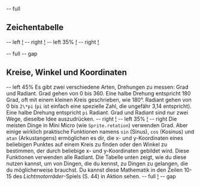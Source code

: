-- full
## Zeichentabelle
-- left
[!](p50-charTableLeft.png)
-- right
[!](p50-charTableRight.png)
-- left 35%
[!](p50-charTableKey.png)
-- right
[!](p50-listing1.png)

-- full
-- gap
## Kreise, Winkel und Koordinaten
-- left 45%
Es gibt zwei verschiedene Arten, Drehungen zu messen: Grad und Radiant. Grad gehen von 0 bis 360. Eine halbe Drehung entspricht 180 Grad, oft mit einem kleinen Kreis geschrieben, wie 180°.
Radiant gehen von 0 bis `2\*pi` (`pi` ist einfach eine spezielle Zahl, die ungefähr 3,14 entspricht). Eine halbe Drehung entspricht `pi` Radiant. Grad und Radiant sind nur zwei Wege, dieselbe Idee auszudrücken.
-- right
[!](p50-angleChart.png)
-- left 35%
[!](p50-trig.png)
-- right
Die meisten Dinge in Mini Micro (wie `Sprite.rotation`) verwenden Grad. Aber einige wirklich praktische Funktionen namens `sin` (Sinus), `cos` (Kosinus) und `atan` (Arkustangens) ermöglichen es dir, die x- und y-Koordinaten eines beliebigen Punktes auf einem Kreis zu finden oder den Winkel zu bestimmen, der durch beliebige x- und y-Koordinaten gebildet wird. Diese Funktionen verwenden alle Radiant.
Die Tabelle unten zeigt, wie du diese nutzen kannst, um von Dingen, die du kennst, zu Dingen zu gelangen, die du möglicherweise brauchst. Du kannst diese Mathematik in den Zeilen 10-15 des _Lichtmotorräder_-Spiels (S. 44) in Aktion sehen.
-- full
[!](p50-conversionTable.png)
-- gap